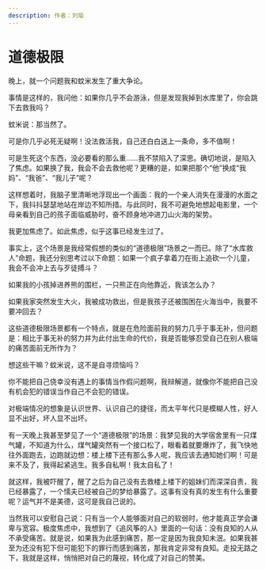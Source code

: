 ```yaml
---
description: 作者：刘瑜
---
```


# 道德极限

&#x20;       晚上，就一个问题我和蚊米发生了重大争论。

&#x20;       事情是这样的，我问他：如果你几乎不会游泳，但是发现我掉到水库里了，你会跳下去救我吗？

&#x20;       蚊米说：那当然了。

&#x20;       可是你几乎必死无疑啊！没法救活我，自己还白白送上一条命，多不值啊！

&#x20;       可是生死这个东西，没必要看的那么重……我不禁陷入了深思。确切地说，是陷入了焦虑。如果换了我，我会不会去救他呢？更糟的是，如果把那个“他”换成“我妈”、“我爸”、“我儿子”呢？

&#x20;       这样想着时，我脑子里清晰地浮现出一个画面：我的一个亲人消失在漫漫的水面之下，我抖抖瑟瑟地站在岸边不知所措。与此同时，我不可避免地想起电影里，一个母亲看到自己的孩子面临威胁时，奋不顾身地冲进刀山火海的架势。

&#x20;       我更加焦虑了。如此焦虑，似乎这事已经发生过了。

&#x20;       事实上，这个场景是我经常假想的类似的“道德极限”场景之一而已。除了“水库救人”命题，我还分别思考过以下命题：如果一个疯子拿着刀在街上追砍一个儿童，我会不会冲上去与歹徒搏斗？

&#x20;       如果我的小孩掉进养熊的围栏，一只熊正在向他靠近，我该怎么办？

&#x20;       如果我家突然发生大火，我被成功救出，但是我孩子还被围困在火海当中，我要不要冲回去？

&#x20;       这些道德极限场景都有一个特点，就是在危险面前我的努力几乎于事无补，但问题是：相比于事无补的努力并为此付出生命的代价，我是否能够忍受自己在别人极端的痛苦面前无所作为？

&#x20;       想这些干嘛？蚊米说，这不是自寻烦恼吗？

&#x20;       你不能把自己侥幸没有遇上的事情当作假问题啊，我辩解道，就像你不能把自己没有机会犯的错误当作自己不会犯的错误。

&#x20;       对极端情况的想象是认识世界、认识自己的捷径，而太平年代只是模糊人性，好人显不出好，坏人显不出坏。

&#x20;       有一天晚上我甚至梦见了一个“道德极限”的场景：我梦见我的大学宿舍里有一只煤气罐，不知道为什么，煤气罐突然有一个接口松了，眼看着就要爆炸了，我飞快地往外面跑去，边跑就边想：楼上楼下还有那么多人呢，我应该去通知她们啊！可是来不及了，我得起紧逃生。我多自私啊！我太自私了！

&#x20;       就这样，我被吓醒了，醒了之后为自己没有去救楼上楼下的姐妹们而深深自责，我已经暴露了，一个懦夫已经被自己的梦给暴露了。这事有没有真的发生有什么重要呢？运气并不是美德，这可是我自己说的。

&#x20;       当然我可以安慰自己说：只有当一个人能够面对自己的软弱时，他才能真正学会谦卑与宽容。极度焦虑中，我想到了《追风筝的人》里面的一句话：没有良知的人从不承受痛苦。就是说，如果我为此感到痛苦，那一定是因为我良知未泯。如果我甚至为还没有犯下但可能犯下的罪行而感到痛苦，那我肯定非常有良知。走投无路之下，我就是这样，悄悄把对自己的蔑视，转化成了对自己的赞美。
